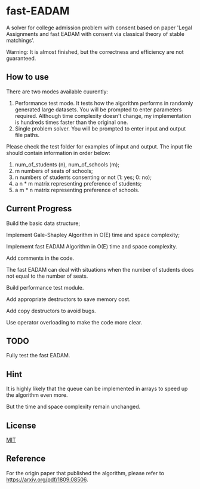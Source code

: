 # fast-EADAM
A solver for college admission problem with consent based on paper 'Legal Assignments and fast EADAM with consent via classical theory of stable matchings'.

Warning: It is almost finished, but the correctness and efficiency are not guaranteed.

## How to use
There are two modes available cuurently:

1. Performance test mode. It tests how the algorithm performs in randomly generated large datasets. You will be prompted to enter parameters required. Although time complexity doesn't change, my implementation is hundreds times faster than the original one.
2. Single problem solver. You will be prompted to enter input and output file paths.

Please check the test folder for examples of input and output.
The input file should contain information in order below:

1. num_of_students (n), num_of_schools (m);
2. m numbers of seats of schools;
3. n numbers of students consenting or not (1: yes; 0: no);
4. a n * m matrix representing preference of students;
5. a m * n matrix representing preference of schools.

## Current Progress
Build the basic data structure;

Implement Gale-Shapley Algorithm in O(E) time and space complexity;

Implememt fast EADAM Algorithm in O(E) time and space complexity. 

Add comments in the code.

The fast EADAM can deal with situations when the number of students does not equal to the number of seats.

Build performance test module. 

Add appropriate destructors to save memory cost.

Add copy destructors to avoid bugs.

Use operator overloading to make the code more clear.

## TODO
Fully test the fast EADAM.

## Hint
It is highly likely that the queue can be implemented in arrays to speed up the algorithm even more.

But the time and space complexity remain unchanged.

## License
[MIT](https://opensource.org/licenses/MIT)

## Reference
For the origin paper that published the algorithm, please refer to https://arxiv.org/pdf/1809.08506.

